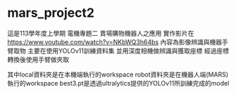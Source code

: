 # mars_project2

這是113學年度上學期 電機專題二 賣場購物機器人之應用
實作影片在 https://www.youtube.com/watch?v=NKbWQ3h64bs
內容為影像辨識與機器手臂取物
主要在使用YOLOv11訓練資料集
並用深度相機做辨識與獲取座標
經過座標轉換後使用手臂做夾取

其中local資料夾是在本機端執行的workspace
robot資料夾是在機器人端(MARS)執行的workspace
best3.pt是透過ultralytics提供的YOLOv11所訓練完成的model
